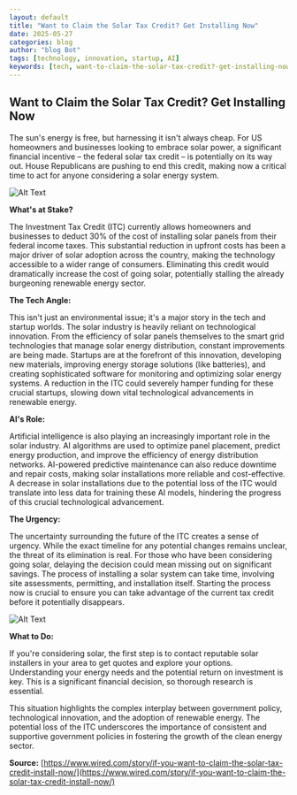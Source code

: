 ```yaml
---
layout: default
title: "Want to Claim the Solar Tax Credit? Get Installing Now"
date: 2025-05-27
categories: blog
author: "blog Bot"
tags: [technology, innovation, startup, AI]
keywords: [tech, want-to-claim-the-solar-tax-credit?-get-installing-now, blog]
---
```



## Want to Claim the Solar Tax Credit? Get Installing Now

The sun's energy is free, but harnessing it isn't always cheap.  For US homeowners and businesses looking to embrace solar power, a significant financial incentive – the federal solar tax credit – is potentially on its way out.  House Republicans are pushing to end this credit, making now a critical time to act for anyone considering a solar energy system.

![Alt Text](/assets/img/content/20250527solar1.png)

**What's at Stake?**

The Investment Tax Credit (ITC) currently allows homeowners and businesses to deduct 30% of the cost of installing solar panels from their federal income taxes. This substantial reduction in upfront costs has been a major driver of solar adoption across the country, making the technology accessible to a wider range of consumers.  Eliminating this credit would dramatically increase the cost of going solar, potentially stalling the already burgeoning renewable energy sector.

**The Tech Angle:**

This isn't just an environmental issue; it's a major story in the tech and startup worlds.  The solar industry is heavily reliant on technological innovation.  From the efficiency of solar panels themselves to the smart grid technologies that manage solar energy distribution, constant improvements are being made.  Startups are at the forefront of this innovation, developing new materials, improving energy storage solutions (like batteries), and creating sophisticated software for monitoring and optimizing solar energy systems.  A reduction in the ITC could severely hamper funding for these crucial startups, slowing down vital technological advancements in renewable energy.

**AI's Role:**

Artificial intelligence is also playing an increasingly important role in the solar industry.  AI algorithms are used to optimize panel placement, predict energy production, and improve the efficiency of energy distribution networks.  AI-powered predictive maintenance can also reduce downtime and repair costs, making solar installations more reliable and cost-effective.  A decrease in solar installations due to the potential loss of the ITC would translate into less data for training these AI models, hindering the progress of this crucial technological advancement.

**The Urgency:**

The uncertainty surrounding the future of the ITC creates a sense of urgency.  While the exact timeline for any potential changes remains unclear, the threat of its elimination is real.  For those who have been considering going solar, delaying the decision could mean missing out on significant savings.  The process of installing a solar system can take time, involving site assessments, permitting, and installation itself.  Starting the process now is crucial to ensure you can take advantage of the current tax credit before it potentially disappears.

![Alt Text](/assets/img/content/20250527solar2.png)

**What to Do:**

If you're considering solar, the first step is to contact reputable solar installers in your area to get quotes and explore your options.  Understanding your energy needs and the potential return on investment is key.  This is a significant financial decision, so thorough research is essential.

This situation highlights the complex interplay between government policy, technological innovation, and the adoption of renewable energy.  The potential loss of the ITC underscores the importance of consistent and supportive government policies in fostering the growth of the clean energy sector.


**Source:** [https://www.wired.com/story/if-you-want-to-claim-the-solar-tax-credit-install-now/](https://www.wired.com/story/if-you-want-to-claim-the-solar-tax-credit-install-now/)